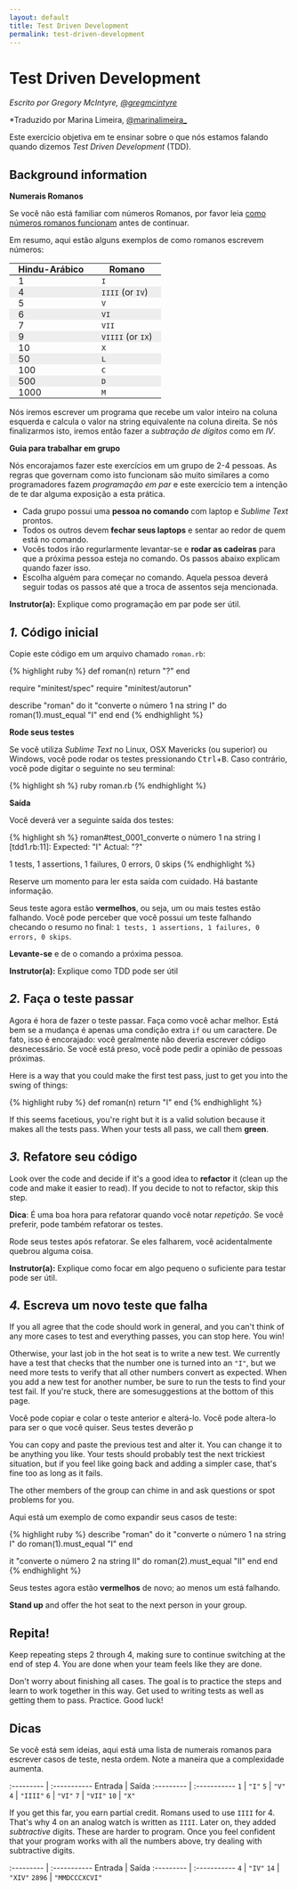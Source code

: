 ```yaml
---
layout: default
title: Test Driven Development
permalink: test-driven-development
---
```


# Test Driven Development

*Escrito por Gregory McIntyre, [@gregmcintyre](https://twitter.com/gregmcintyre)*

*Traduzido por Marina Limeira, [@marinalimeira_](https://twitter.com/marinalimeira_)

Este exercício objetiva em te ensinar sobre o que nós estamos falando quando dizemos
*Test Driven Development* (TDD).

## Background information

**Numerais Romanos**

Se você não está familiar com números Romanos, por favor leia
[como números romanos funcionam][Roman numerals] antes de continuar.

Em resumo, aqui estão alguns exemplos de como romanos escrevem números:

<style>
.roman-table th,
.roman-table td { padding: 0 1rem; }
.roman-table thead tr { border-bottom: 1px solid black; }
.roman-table tr:nth-child(even) td { background-color: #eee; }
</style>

<table class="roman-table">
  <thead>
    <tr>
      <th>Hindu-Arábico</th>
      <th>Romano</th>
    </tr>
  </thead>
  <tbody>
    <tr>
      <td>1</td>
      <td><tt>I</tt></td>
    </tr>
    <tr>
      <td>4</td>
      <td><tt>IIII</tt> (or <tt>IV</tt>)</td>
    </tr>
    <tr>
      <td>5</td>
      <td><tt>V</tt></td>
    </tr>
    <tr>
      <td>6</td>
      <td><tt>VI</tt></td>
    </tr>
    <tr>
      <td>7</td>
      <td><tt>VII</tt></td>
    </tr>
    <tr>
      <td>9</td>
      <td><tt>VIIII</tt> (or <tt>IX</tt>)</td>
    </tr>
    <tr>
      <td>10</td>
      <td><tt>X</tt></td>
    </tr>
    <tr>
      <td>50</td>
      <td><tt>L</tt></td>
    </tr>
    <tr>
      <td>100</td>
      <td><tt>C</tt></td>
    </tr>
    <tr>
      <td>500</td>
      <td><tt>D</tt></td>
    </tr>
    <tr>
      <td>1000</td>
      <td><tt>M</tt></td>
    </tr>
  </tbody>
</table>

Nós iremos escrever um programa que recebe um valor inteiro na coluna esquerda
e calcula o valor na string equivalente na coluna direita. Se nós finalizarmos
isto, iremos então fazer a *subtração de dígitos* como em *IV*.

**Guia para trabalhar em grupo**

Nós encorajamos fazer este exercícios em um grupo de 2-4 pessoas. As regras que
governam como isto funcionam são muito similares a como programadores fazem *programação
em par* e este exercício tem a intenção de te dar alguma exposição a esta prática.

- Cada grupo possui uma **pessoa no comando** com laptop e *Sublime Text* prontos.
- Todos os outros devem **fechar seus laptops** e sentar ao redor de quem está no comando.
- Vocês todos irão regurlarmente levantar-se e **rodar as cadeiras** para que a próxima
pessoa esteja no comando. Os passos abaixo explicam quando fazer isso.
- Escolha alguém para começar no comando. Aquela pessoa deverá seguir todas os passos
até que a troca de assentos seja mencionada.

**Instrutor(a):** Explique como programação em par pode ser útil.

## *1.* Código inicial

Copie este código em um arquivo chamado `roman.rb`:

{% highlight ruby %}
def roman(n)
  return "?"
end

require "minitest/spec"
require "minitest/autorun"

describe "roman" do
  it "converte o número 1 na string I" do
    roman(1).must_equal "I"
  end
end
{% endhighlight %}

**Rode seus testes**

Se você utiliza *Sublime Text* no Linux, OSX Mavericks (ou superior) ou Windows, você
pode rodar os testes pressionando <kbd>Ctrl</kbd>+<kbd>B</kbd>. Caso contrário, você pode digitar
o seguinte no seu terminal:

{% highlight sh %}
ruby roman.rb
{% endhighlight %}

**Saída**

Você deverá ver a seguinte saída dos testes:

{% highlight sh %}
roman#test_0001_converte o número 1 na string I [tdd1.rb:11]:
Expected: "I"
  Actual: "?"

1 tests, 1 assertions, 1 failures, 0 errors, 0 skips
{% endhighlight %}

Reserve um momento para ler esta saída com cuidado. Há bastante informação.

Seus teste agora estão **vermelhos**, ou seja, um ou mais testes estão falhando. Você pode
perceber que você possui um teste falhando checando o resumo no final: `1 tests, 1
assertions, 1 failures, 0 errors, 0 skips`.

**Levante-se** e de o comando a próxima pessoa.

**Instrutor(a):** Explique como TDD pode ser útil

## *2.* Faça o teste passar

Agora é hora de fazer o teste passar. Faça como você achar melhor. Está bem se a
mudança é apenas uma condição extra `if` ou um caractere. De fato, isso é encorajado:
você geralmente não deveria escrever código desnecessário. Se você está preso,
você pode pedir a opinião de pessoas próximas.

Here is a way that you could make the first test pass, just to get you into the
swing of things:

{% highlight ruby %}
def roman(n)
  return "I"
end
{% endhighlight %}

If this seems facetious, you're right but it is a valid solution because it
makes all the tests pass. When your tests all pass, we call them **green**.

## *3.* Refatore seu código

Look over the code and decide if it's a good idea to **refactor** it (clean up
the code and make it easier to read). If you decide to not to refactor, skip
this step.

**Dica**: É uma boa hora para refatorar quando você notar *repetição*. Se você preferir,
pode também refatorar os testes.

Rode seus testes após refatorar. Se eles falharem, você acidentalmente quebrou alguma coisa.


**Instrutor(a):** Explique como focar em algo pequeno o suficiente para testar pode ser útil.

## *4.* Escreva um novo teste que falha

If you all agree that the code should work in general, and you can't think of
any more cases to test and everything passes, you can stop here. You win!

Otherwise, your last job in the hot seat is to write a new test. We currently have
a test that checks that the number one is turned into an `"I"`, but we need more tests
to verify that all other numbers convert as expected. When you add a new test for another
number, be sure to run the tests to find your test fail. If you're stuck, there are
somesuggestions at the bottom of this page.

Você pode copiar e colar o teste anterior e alterá-lo. Você pode altera-lo para
ser o que você quiser. Seus testes deverão p


You can copy and paste the previous test and alter it. You can change it to be
anything you like. Your tests should probably test the next trickiest
situation, but if you feel like going back and adding a simpler case, that's
fine too as long as it fails.

The other members of the group can chime in and ask questions or spot problems
for you.

Aqui está um exemplo de como expandir seus casos de teste:

{% highlight ruby %}
describe "roman" do
  it "converte o número 1 na string I" do
    roman(1).must_equal "I"
  end

  it "converte o número 2 na string II" do
    roman(2).must_equal "II"
  end
end
{% endhighlight %}

Seus testes agora estão **vermelhos** de novo; ao menos um está falhando.

**Stand up** and offer the hot seat to the next person in your group.

## Repita!

Keep repeating steps 2 through 4, making sure to continue switching at the end
of step 4. You are done when your team feels like they are done.

Don't worry about finishing all cases. The goal is to practice the steps and
learn to work together in this way. Get used to writing tests as well as
getting them to pass. Practice. Good luck!

## Dicas

Se você está sem ideias, aqui está uma lista de numerais romanos para escrever casos
de teste, nesta ordem. Note a maneira que a complexidade aumenta.

:--------- | :-----------
Entrada    | Saída
:--------- | :-----------
 `1`       | `"I"`
 `5`       | `"V"`
 `4`       | `"IIII"`
 `6`       | `"VI"`
 `7`       | `"VII"`
 `10`      | `"X"`

If you get this far, you earn partial credit. Romans used to use `IIII` for 4.
That's why 4 on an analog watch is written as `IIII`. Later on, they added
*subtractive* digits. These are harder to program. Once you feel confident that
your program works with all the numbers above, try dealing with subtractive
digits.

:--------- | :-----------
Entrada    | Saída
:--------- | :-----------
`4`        | `"IV"`
`14`       | `"XIV"`
`2896`     | `"MMDCCCXCVI"`

[Roman numerals]: http://www.onlineconversion.com/roman_numerals_advanced.htm
